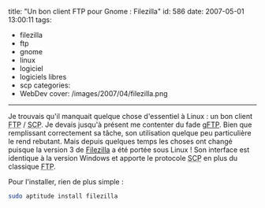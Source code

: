 title: "Un bon client FTP pour Gnome : Filezilla"
id: 586
date: 2007-05-01 13:00:11
tags:
- filezilla
- ftp
- gnome
- linux
- logiciel
- logiciels libres
- scp
categories:
- WebDev
cover: /images/2007/04/filezilla.png
---

Je trouvais qu'il manquait quelque chose d'essentiel à Linux : un bon client <acronym title="File Transfert Protocol">FTP</acronym> / <acronym title="Secure CoPy">SCP</acronym>. Je devais jusqu'à présent me contenter du fade [gFTP](http://gftp.seul.org/). Bien que remplissant correctement sa tâche, son utilisation quelque peu particulière le rend rebutant.
Mais depuis quelques temps les choses ont changé puisque la version 3 de [Filezilla](http://filezilla.sourceforge.net/) a été portée sous Linux ! Son interface est identique à la version Windows et apporte le protocole <acronym title="Secure CoPy">SCP</acronym> en plus du classique <acronym title="File Transfert Protocol">FTP</acronym>.

Pour l'installer, rien de plus simple :

```bash
sudo aptitude install filezilla
```